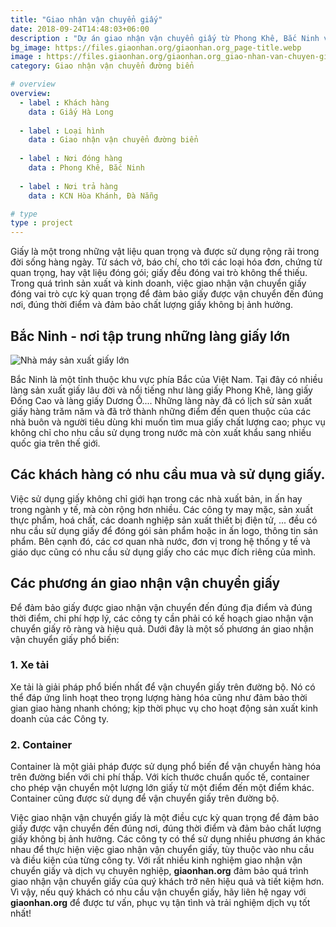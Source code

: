 ```yaml
---
title: "Giao nhận vận chuyển giấy"
date: 2018-09-24T14:48:03+06:00
description : "Dự án giao nhận vận chuyển giấy từ Phong Khê, Bắc Ninh vào KCN Hòa Khánh, Đà Nẵng"
bg_image: https://files.giaonhan.org/giaonhan.org_page-title.webp
image : https://files.giaonhan.org/giaonhan.org_giao-nhan-van-chuyen-giay-song.webp
category: Giao nhận vận chuyển đường biển

# overview
overview:
  - label : Khách hàng
    data : Giấy Hà Long
    
  - label : Loại hình
    data : Giao nhận vận chuyển đường biển
    
  - label : Nơi đóng hàng
    data : Phong Khê, Bắc Ninh
    
  - label : Nơi trả hàng
    data : KCN Hòa Khánh, Đà Nẵng

# type
type : project
---
```


Giấy là một trong những vật liệu quan trọng và được sử dụng rộng rãi trong đời sống hàng ngày. Từ sách vở, báo chí, cho tới các loại hóa đơn, chứng từ quan trọng, hay vật liệu đóng gói; giấy đều đóng vai trò không thể thiếu. Trong quá trình sản xuất và kinh doanh, việc giao nhận vận chuyển giấy đóng vai trò cực kỳ quan trọng để đảm bảo giấy được vận chuyển đến đúng nơi, đúng thời điểm và đảm bảo chất lượng giấy không bị ảnh hưởng.

## Bắc Ninh - nơi tập trung những làng giấy lớn

![Nhà máy sản xuất giấy lớn](https://files.giaonhan.org/giaonhan.org_giay-song.webp)

Bắc Ninh là một tỉnh thuộc khu vực phía Bắc của Việt Nam. Tại đây có nhiều làng sản xuất giấy lâu đời và nổi tiếng như làng giấy Phong Khê, làng giấy Đống Cao và làng giấy Dương Ổ.... Những làng này đã có lịch sử sản xuất giấy hàng trăm năm và đã trở thành những điểm đến quen thuộc của các nhà buôn và người tiêu dùng khi muốn tìm mua giấy chất lượng cao; phục vụ không chỉ cho nhu cầu sử dụng trong nước mà còn xuất khẩu sang nhiều quốc gia trên thế giới.

## Các khách hàng có nhu cầu mua và sử dụng giấy.

Việc sử dụng giấy không chỉ giới hạn trong các nhà xuất bản, in ấn hay trong ngành y tế, mà còn rộng hơn nhiều. Các công ty may mặc, sản xuất thực phẩm, hoá chất, các doanh nghiệp sản xuất thiết bị điện tử, ... đều có nhu cầu sử dụng giấy để đóng gói sản phẩm hoặc in ấn logo, thông tin sản phẩm. Bên cạnh đó, các cơ quan nhà nước, đơn vị trong hệ thống y tế và giáo dục cũng có nhu cầu sử dụng giấy cho các mục đích riêng của mình.

## Các phương án giao nhận vận chuyển giấy

Để đảm bảo giấy được giao nhận vận chuyển đến đúng địa điểm và đúng thời điểm, chi phí hợp lý, các công ty cần phải có kế hoạch giao nhận vận chuyển giấy rõ ràng và hiệu quả. Dưới đây là một số phương án giao nhận vận chuyển giấy phổ biến:

### 1. Xe tải

Xe tải là giải pháp phổ biến nhất để vận chuyển giấy trên đường bộ. Nó có thể đáp ứng linh hoạt theo trọng lượng hàng hóa cũng như đảm bảo thời gian giao hàng nhanh chóng; kịp thời phục vụ cho hoạt động sản xuất kinh doanh của các Công ty.

### 2. Container

Container là một giải pháp được sử dụng phổ biến để vận chuyển hàng hóa trên đường biển với chi phí thấp. Với kích thước chuẩn quốc tế, container cho phép vận chuyển một lượng lớn giấy từ một điểm đến một điểm khác. Container cũng được sử dụng để vận chuyển giấy trên đường bộ.

Việc giao nhận vận chuyển giấy là một điều cực kỳ quan trọng để đảm bảo giấy được vận chuyển đến đúng nơi, đúng thời điểm và đảm bảo chất lượng giấy không bị ảnh hưởng. Các công ty có thể sử dụng nhiều phương án khác nhau để thực hiện việc giao nhận vận chuyển giấy, tùy thuộc vào nhu cầu và điều kiện của từng công ty. Với rất nhiều kinh nghiệm giao nhận vận chuyển giấy và dịch vụ chuyên nghiệp, **giaonhan.org** đảm bảo quá trình giao nhận vận chuyển giấy của quý khách trở nên hiệu quả và tiết kiệm hơn. Vì vậy, nếu quý khách có nhu cầu vận chuyển giấy, hãy liên hệ ngay với **giaonhan.org** để được tư vấn, phục vụ tận tình và trải nghiệm dịch vụ tốt nhất!
